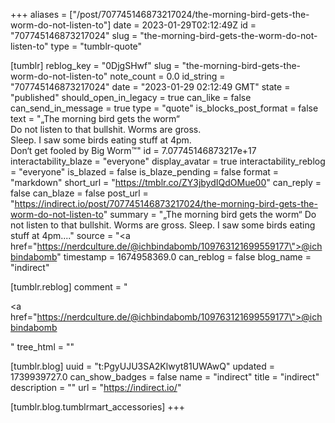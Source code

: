 +++
aliases = ["/post/707745146873217024/the-morning-bird-gets-the-worm-do-not-listen-to"]
date = 2023-01-29T02:12:49Z
id = "707745146873217024"
slug = "the-morning-bird-gets-the-worm-do-not-listen-to"
type = "tumblr-quote"

[tumblr]
reblog_key = "0DjgSHwf"
slug = "the-morning-bird-gets-the-worm-do-not-listen-to"
note_count = 0.0
id_string = "707745146873217024"
date = "2023-01-29 02:12:49 GMT"
state = "published"
should_open_in_legacy = true
can_like = false
can_send_in_message = true
type = "quote"
is_blocks_post_format = false
text = "„The morning bird gets the worm“<br/>Do not listen to that bullshit. Worms are gross.<br/>Sleep. I saw some birds eating stuff at 4pm.<br/>Don‘t get fooled by Big Worm™️"
id = 7.07745146873217e+17
interactability_blaze = "everyone"
display_avatar = true
interactability_reblog = "everyone"
is_blazed = false
is_blaze_pending = false
format = "markdown"
short_url = "https://tmblr.co/ZY3jbydIQdOMue00"
can_reply = false
can_blaze = false
post_url = "https://indirect.io/post/707745146873217024/the-morning-bird-gets-the-worm-do-not-listen-to"
summary = "„The morning bird gets the worm“ Do not listen to that bullshit. Worms are gross. Sleep. I saw some birds eating stuff at 4pm...."
source = "<a href=\"https://nerdculture.de/@ichbindabomb/109763121699559177\">@ichbindabomb</a>"
timestamp = 1674958369.0
can_reblog = false
blog_name = "indirect"

[tumblr.reblog]
comment = "<p><a href=\"https://nerdculture.de/@ichbindabomb/109763121699559177\">@ichbindabomb</a></p>"
tree_html = ""

[tumblr.blog]
uuid = "t:PgyUJU3SA2Klwyt81UWAwQ"
updated = 1739939727.0
can_show_badges = false
name = "indirect"
title = "indirect"
description = ""
url = "https://indirect.io/"

[tumblr.blog.tumblrmart_accessories]
+++
